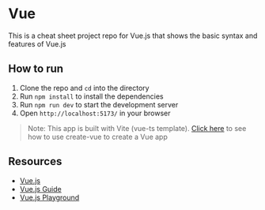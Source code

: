 # Vue

This is a cheat sheet project repo for Vue.js that shows the basic syntax and features of Vue.js

## How to run

1. Clone the repo and `cd` into the directory
2. Run `npm install` to install the dependencies
3. Run `npm run dev` to start the development server
4. Open `http://localhost:5173/` in your browser

> Note: This app is built with Vite (vue-ts template). [Click here](https://vuejs.org/guide/quick-start.html#creating-a-vue-application) to see how to use create-vue to create a Vue app

## Resources

- [Vue.js](https://vuejs.org/)
- [Vue.js Guide](https://vuejs.org/guide/introduction.html)
- [Vue.js Playground](https://play.vuejs.org/)
